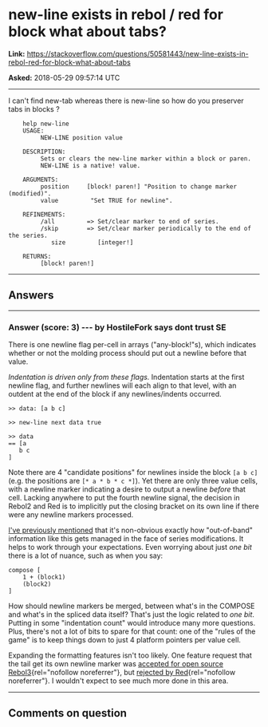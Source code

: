 # new-line exists in rebol / red for block what about tabs?

**Link:**
<https://stackoverflow.com/questions/50581443/new-line-exists-in-rebol-red-for-block-what-about-tabs>

**Asked:** 2018-05-29 09:57:14 UTC

------------------------------------------------------------------------

I can\'t find new-tab whereas there is new-line so how do you preserver
tabs in blocks ?

        help new-line
        USAGE:
             NEW-LINE position value

        DESCRIPTION: 
             Sets or clears the new-line marker within a block or paren. 
             NEW-LINE is a native! value.

        ARGUMENTS:
             position     [block! paren!] "Position to change marker (modified)".
             value         "Set TRUE for newline".

        REFINEMENTS:
             /all         => Set/clear marker to end of series.
             /skip        => Set/clear marker periodically to the end of the series.
                size         [integer!] 

        RETURNS:
             [block! paren!]

------------------------------------------------------------------------

## Answers

------------------------------------------------------------------------

### Answer (score: 3) --- by HostileFork says dont trust SE

There is one newline flag per-cell in arrays (\"any-block!\"s), which
indicates whether or not the molding process should put out a newline
before that value.

*Indentation is driven only from these flags.* Indentation starts at the
first newline flag, and further newlines will each align to that level,
with an outdent at the end of the block if any newlines/indents
occurred.

    >> data: [a b c]

    >> new-line next data true

    >> data
    == [a 
       b c
    ]

Note there are 4 \"candidate positions\" for newlines inside the block
`[a b c]` (e.g. the positions are `[* a * b * c *]`). Yet there are only
three value cells, with a newline marker indicating a desire to output a
newline *before* that cell. Lacking anywhere to put the fourth newline
signal, the decision in Rebol2 and Red is to implicitly put the closing
bracket on its own line if there were any newline markers processed.

[I\'ve previously
mentioned](https://stackoverflow.com/questions/49949469/whats-the-inverse-of-block-load-text-in-rebol-red/49950255#comment86942494_49950255)
that it\'s non-obvious exactly how \"out-of-band\" information like this
gets managed in the face of series modifications. It helps to work
through your expectations. Even worrying about just *one bit* there is a
lot of nuance, such as when you say:

    compose [
        1 + (block1)
        (block2)
    ]

How should newline markers be merged, between what\'s in the COMPOSE and
what\'s in the spliced data itself? That\'s just the logic related to
*one bit*. Putting in some \"indentation count\" would introduce many
more questions. Plus, there\'s not a lot of bits to spare for that
count: one of the \"rules of the game\" is to keep things down to just 4
platform pointers per value cell.

Expanding the formatting features isn\'t too likely. One feature request
that the tail get its own newline marker was [accepted for open source
Rebol3](https://github.com/rebol/rebol-issues/issues/2303){rel="nofollow noreferrer"},
but [rejected by
Red](https://github.com/red/red/issues/3348){rel="nofollow noreferrer"}.
I wouldn\'t expect to see much more done in this area.

------------------------------------------------------------------------

## Comments on question
